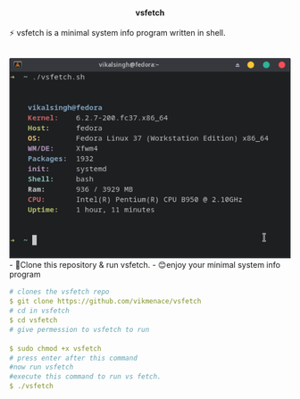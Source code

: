 <div align="center">
  
#### vsfetch
</div>
<p>⚡ vsfetch is a minimal system info program written in shell.
</p>
<br>
<img src="./screenshot/git m.png">
- 🔭Clone this repository & run vsfetch.
- 😊enjoy your minimal system info program
  
  
  
```yaml
# clones the vsfetch repo
$ git clone https://github.com/vikmenace/vsfetch
# cd in vsfetch
$ cd vsfetch
# give permession to vsfetch to run 
  
$ sudo chmod +x vsfetch
# press enter after this command 
#now run vsfetch
#execute this command to run vs fetch.
$ ./vsfetch
```
